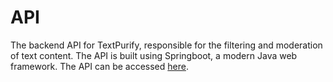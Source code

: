 # API
The backend API for TextPurify, responsible for the filtering and moderation of text content. The API is built using Springboot, a modern Java web framework. The API can be accessed [here](https://purify.rainnny.club).